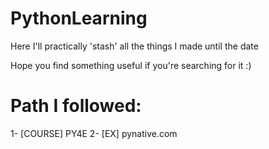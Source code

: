 # PythonLearning
Here I'll practically 'stash' all the things I made until the date

Hope you find something useful if you're searching for it :)

# Path I followed:
1- [COURSE] PY4E
2- [EX] pynative.com
